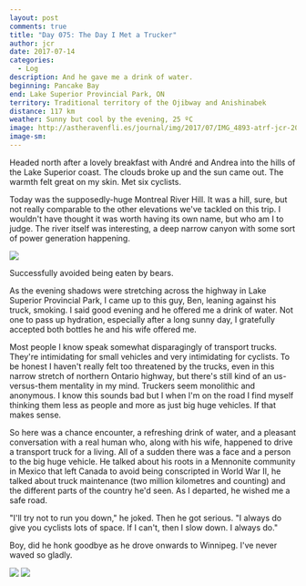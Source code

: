 ```yaml
---
layout: post
comments: true
title: "Day 075: The Day I Met a Trucker"
author: jcr
date: 2017-07-14
categories:
  - Log
description: And he gave me a drink of water.
beginning: Pancake Bay
end: Lake Superior Provincial Park, ON
territory: Traditional territory of the Ojibway and Anishinabek
distance: 117 km
weather: Sunny but cool by the evening, 25 ºC
image: http://astheravenfli.es/journal/img/2017/07/IMG_4893-atrf-jcr-2000-web.jpg
image-sm:
---
```


Headed north after a lovely breakfast with André and Andrea into the hills of the Lake Superior coast. The clouds broke up and the sun came out. The warmth felt great on my skin. Met six cyclists.

Today was the supposedly-huge Montreal River Hill. It was a hill, sure, but not really comparable to the other elevations we've tackled on this trip. I wouldn't have thought it was worth having its own name, but who am I to judge. The river itself was interesting, a deep narrow canyon with some sort of power generation happening.

<img src="http://astheravenfli.es/journal/img/2017/07/IMG_4870-atrf-jcr-2000-web.jpg">

Successfully avoided being eaten by bears.

As the evening shadows were stretching across the highway in Lake Superior Provincial Park, I came up to this guy, Ben, leaning against his truck, smoking. I said good evening and he offered me a drink of water. Not one to pass up hydration, especially after a long sunny day, I gratefully accepted both bottles he and his wife offered me.

Most people I know speak somewhat disparagingly of transport trucks. They're intimidating for small vehicles and very intimidating for cyclists. To be honest I haven't really felt too threatened by the trucks, even in this narrow stretch of northern Ontario highway, but there's still kind of an us-versus-them mentality in my mind. Truckers seem monolithic and anonymous. I know this sounds bad but I when I'm on the road I find myself thinking them less as people and more as just big huge vehicles. If that makes sense.

So here was a chance encounter, a refreshing drink of water, and a pleasant conversation with a real human who, along with his wife, happened to drive a transport truck for a living. All of a sudden there was a face and a person to the big huge vehicle. He talked about his roots in a Mennonite community in Mexico that left Canada to avoid being conscripted in World War II, he talked about truck maintenance (two million kilometres and counting) and the different parts of the country he'd seen. As I departed, he wished me a safe road.

"I'll try not to run you down," he joked. Then he got serious. "I always do give you cyclists lots of space. If I can't, then I slow down. I always do."

Boy, did he honk goodbye as he drove onwards to Winnipeg. I've never waved so gladly.

<img src="http://astheravenfli.es/journal/img/2017/07/IMG_4878-atrf-jcr-2000-web.jpg">

<img src="http://astheravenfli.es/journal/img/2017/07/IMG_4881-atrf-jcr-2000-web.jpg">